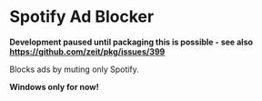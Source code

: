 # Spotify Ad Blocker

**Development paused until packaging this is possible - see also https://github.com/zeit/pkg/issues/399**

Blocks ads by muting only Spotify.

**Windows only for now!**
